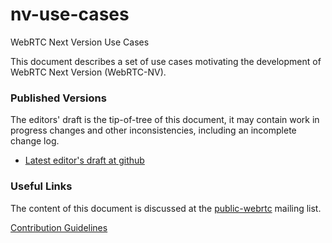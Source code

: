 # nv-use-cases
WebRTC Next Version Use Cases

This document describes a set of use cases motivating the development of
WebRTC Next Version (WebRTC-NV). 

### Published Versions

The editors' draft is the tip-of-tree of this document, it may contain work in
progress changes and other inconsistencies, including an incomplete change log.

* [Latest editor's draft at github](https://w3c.github.io/webrtc-nv-use-cases/)

### Useful Links

The content of this document is discussed at the
[public-webrtc](https://lists.w3.org/Archives/Public/public-webrtc/)
mailing list.

[Contribution Guidelines](CONTRIBUTING.md)
